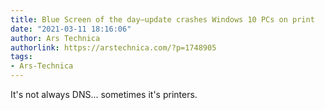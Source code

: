 ```yaml
---
title: Blue Screen of the day—update crashes Windows 10 PCs on print
date: "2021-03-11 18:16:06"
author: Ars Technica
authorlink: https://arstechnica.com/?p=1748905
tags:
- Ars-Technica
---
```

It's not always DNS... sometimes it's printers.